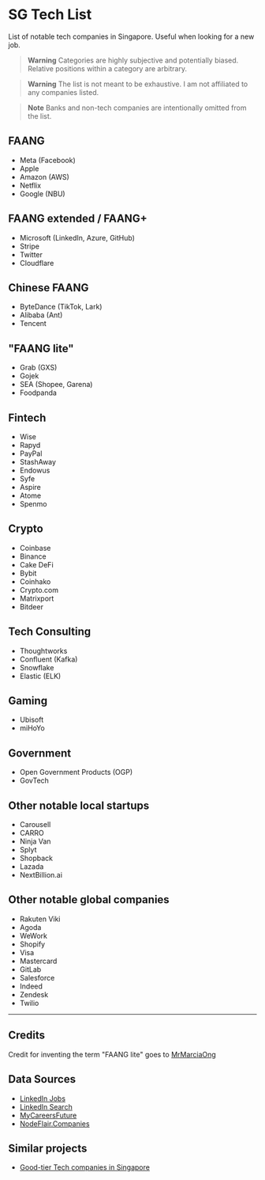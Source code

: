# SG Tech List

List of notable tech companies in Singapore. Useful when looking for a new job. 

> **Warning**
> Categories are highly subjective and potentially biased. Relative positions within a category are arbitrary.

> **Warning**
> The list is not meant to be exhaustive. I am not affiliated to any companies listed.

> **Note**
> Banks and non-tech companies are intentionally omitted from the list.

## FAANG 

- Meta (Facebook)
- Apple
- Amazon (AWS)
- Netflix
- Google (NBU)

## FAANG extended / FAANG+

- Microsoft (LinkedIn, Azure, GitHub)
- Stripe
- Twitter
- Cloudflare

## Chinese FAANG
- ByteDance (TikTok, Lark)
- Alibaba (Ant)
- Tencent

## "FAANG lite"

- Grab (GXS)
- Gojek
- SEA (Shopee, Garena)
- Foodpanda

## Fintech

- Wise
- Rapyd
- PayPal
- StashAway
- Endowus
- Syfe
- Aspire
- Atome
- Spenmo

## Crypto

- Coinbase
- Binance
- Cake DeFi
- Bybit
- Coinhako
- Crypto.com
- Matrixport
- Bitdeer

## Tech Consulting

- Thoughtworks
- Confluent (Kafka)
- Snowflake
- Elastic (ELK)

## Gaming

- Ubisoft
- miHoYo

## Government

- Open Government Products (OGP)
- GovTech

## Other notable local startups

- Carousell
- CARRO
- Ninja Van
- Splyt
- Shopback
- Lazada
- NextBillion.ai

## Other notable global companies

- Rakuten Viki
- Agoda
- WeWork
- Shopify
- Visa
- Mastercard
- GitLab
- Salesforce
- Indeed
- Zendesk
- Twilio

---

## Credits

Credit for inventing the term "FAANG lite" goes to [MrMarciaOng](https://github.com/MrMarciaOng) 

## Data Sources

- [LinkedIn Jobs](https://www.linkedin.com/jobs/)
- [LinkedIn Search](https://www.linkedin.com/search/results/people/)
- [MyCareersFuture](https://www.mycareersfuture.gov.sg/)
- [NodeFlair.Companies](https://www.nodeflair.com/companies)

## Similar projects

- [Good-tier Tech companies in Singapore](https://github.com/Nasdin/Good-Tech-Companies-Singapore)
